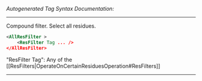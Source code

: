 _Autogenerated Tag Syntax Documentation:_

---
Compound filter. Select all residues.

```xml
<AllResFilter >
    <ResFilter Tag ... />
</AllResFilter>
```



"ResFilter Tag": Any of the [[ResFilters|OperateOnCertainResiduesOperation#ResFilters]]

---
